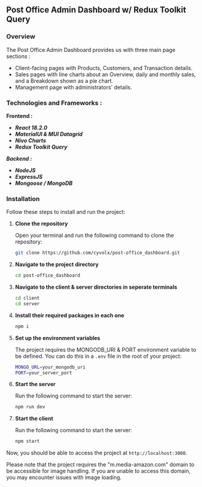 ## Post Office Admin Dashboard w/ Redux Toolkit Query

### Overview

The Post Office Admin Dashboard provides us with three main page sections :

- Client-facing pages with Products, Customers, and Transaction details.
- Sales pages with line charts about an Overview, daily and monthly sales, and a Breakdown shown as a pie chart.
- Management page with administrators' details.

### Technologies and Frameworks :

**Frontend :**

- **_React 18.2.0_**
- **_MaterialUI & MUI Datagrid_**
- **_Nivo Charts_**
- **_Redux Toolkit Query_**

**_Backend :_**

- **_NodeJS_**
- **_ExpressJS_**
- **_Mongoose / MongoDB_**

### Installation

Follow these steps to install and run the project:

1. **Clone the repository**

   Open your terminal and run the following command to clone the repository:

   ```bash
   git clone https://github.com/cyvolx/post-office_dashboard.git
   ```

2. **Navigate to the project directory**

   ```bash
   cd post-office_dashboard
   ```

3. **Navigate to the client & server directories in seperate terminals**

   ```bash
   cd client
   cd server
   ```

4. **Install their required packages in each one**

   ```bash
   npm i
   ```

5. **Set up the environment variables**

   The project requires the MONGODB_URI & PORT environment variable to be defined. You can do this in a `.env` file in the root of your project:

   ```bash
   MONGO_URL=your_mongodb_uri
   PORT=your_server_port
   ```

6. **Start the server**

   Run the following command to start the server:

   ```bash
   npm run dev
   ```

7. **Start the client**

   Run the following command to start the server:

   ```bash
   npm start
   ```

Now, you should be able to access the project at `http://localhost:3000`.

Please note that the project requires the "m.media-amazon.com" domain to be accessible for image handling. If you are unable to access this domain, you may encounter issues with image loading.
